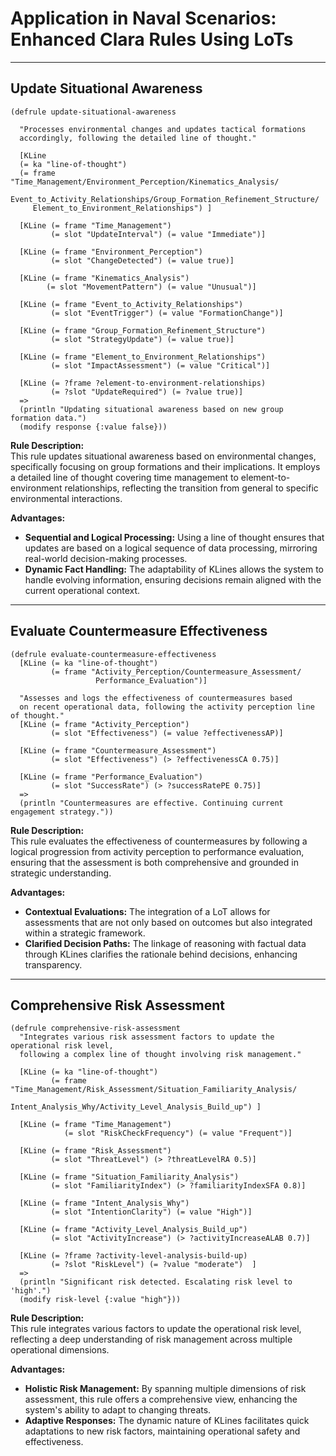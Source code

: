 # Application in Naval Scenarios: Enhanced Clara Rules Using LoTs

---

## Update Situational Awareness

```
(defrule update-situational-awareness

  "Processes environmental changes and updates tactical formations 
  accordingly, following the detailed line of thought."

  [KLine 
  (= ka "line-of-thought")  
  (= frame "Time_Management/Environment_Perception/Kinematics_Analysis/
     Event_to_Activity_Relationships/Group_Formation_Refinement_Structure/
     Element_to_Environment_Relationships") ]

  [KLine (= frame "Time_Management") 
         (= slot "UpdateInterval") (= value "Immediate")]
         
  [KLine (= frame "Environment_Perception")  
         (= slot "ChangeDetected") (= value true)]
         
  [KLine (= frame "Kinematics_Analysis") 
        (= slot "MovementPattern") (= value "Unusual")]
        
  [KLine (= frame "Event_to_Activity_Relationships") 
         (= slot "EventTrigger") (= value "FormationChange")]
         
  [KLine (= frame "Group_Formation_Refinement_Structure") 
         (= slot "StrategyUpdate") (= value true)]
         
  [KLine (= frame "Element_to_Environment_Relationships") 
         (= slot "ImpactAssessment") (= value "Critical")]
         
  [KLine (= ?frame ?element-to-environment-relationships) 
         (= ?slot "UpdateRequired") (= ?value true)]
  =>
  (println "Updating situational awareness based on new group formation data.")
  (modify response {:value false}))    
```

**Rule Description:**  
This rule updates situational awareness based on environmental changes, specifically focusing on group formations and their implications. It employs a detailed line of thought covering time management to element-to-environment relationships, reflecting the transition from general to specific environmental interactions.

**Advantages:**
- **Sequential and Logical Processing:** Using a line of thought ensures that updates are based on a logical sequence of data processing, mirroring real-world decision-making processes.
- **Dynamic Fact Handling:** The adaptability of KLines allows the system to handle evolving information, ensuring decisions remain aligned with the current operational context.

---

## Evaluate Countermeasure Effectiveness

```
(defrule evaluate-countermeasure-effectiveness
  [KLine (= ka "line-of-thought")  
         (= frame "Activity_Perception/Countermeasure_Assessment/
                   Performance_Evaluation")]

  "Assesses and logs the effectiveness of countermeasures based 
  on recent operational data, following the activity perception line of thought."
  [KLine (= frame "Activity_Perception")  
         (= slot "Effectiveness") (= value ?effectivenessAP)]
         
  [KLine (= frame "Countermeasure_Assessment")  
         (= slot "Effectiveness") (> ?effectivenessCA 0.75)]
         
  [KLine (= frame "Performance_Evaluation")  
         (= slot "SuccessRate") (> ?successRatePE 0.75)]
  =>
  (println "Countermeasures are effective. Continuing current engagement strategy."))
```

**Rule Description:**  
This rule evaluates the effectiveness of countermeasures by following a logical progression from activity perception to performance evaluation, ensuring that the assessment is both comprehensive and grounded in strategic understanding.

**Advantages:**
- **Contextual Evaluations:** The integration of a LoT allows for assessments that are not only based on outcomes but also integrated within a strategic framework.
- **Clarified Decision Paths:** The linkage of reasoning with factual data through KLines clarifies the rationale behind decisions, enhancing transparency.

---

## Comprehensive Risk Assessment

```
(defrule comprehensive-risk-assessment
  "Integrates various risk assessment factors to update the operational risk level, 
  following a complex line of thought involving risk management."
  
  [KLine (= ka "line-of-thought") 
         (= frame "Time_Management/Risk_Assessment/Situation_Familiarity_Analysis/
                   Intent_Analysis_Why/Activity_Level_Analysis_Build_up") ]

  [KLine (= frame "Time_Management")   
            (= slot "RiskCheckFrequency") (= value "Frequent")]
            
  [KLine (= frame "Risk_Assessment")   
         (= slot "ThreatLevel") (> ?threatLevelRA 0.5)]
         
  [KLine (= frame "Situation_Familiarity_Analysis")   
         (= slot "FamiliarityIndex") (> ?familiarityIndexSFA 0.8)]
         
  [KLine (= frame "Intent_Analysis_Why")   
         (= slot "IntentionClarity") (= value "High")]
         
  [KLine (= frame "Activity_Level_Analysis_Build_up")   
         (= slot "ActivityIncrease") (> ?activityIncreaseALAB 0.7)]
         
  [KLine (= ?frame ?activity-level-analysis-build-up)  
         (= ?slot "RiskLevel") (= ?value "moderate")  ]
  =>
  (println "Significant risk detected. Escalating risk level to 'high'.")
  (modify risk-level {:value "high"}))
```

**Rule Description:**  
This rule integrates various factors to update the operational risk level, reflecting a deep understanding of risk management across multiple operational dimensions.

**Advantages:**
- **Holistic Risk Management:** By spanning multiple dimensions of risk assessment, this rule offers a comprehensive view, enhancing the system's ability to adapt to changing threats.
- **Adaptive Responses:** The dynamic nature of KLines facilitates quick adaptations to new risk factors, maintaining operational safety and effectiveness.
